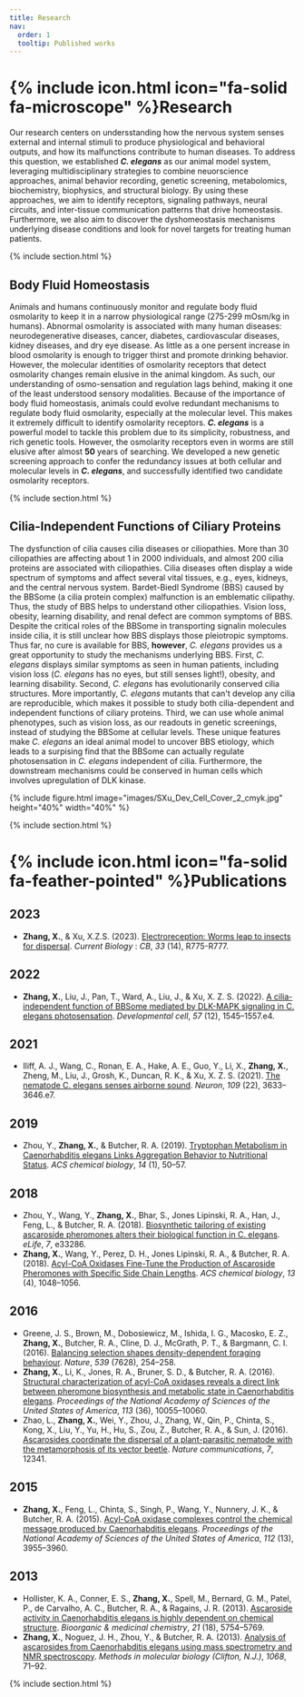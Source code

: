 ```yaml
---
title: Research
nav:
  order: 1
  tooltip: Published works
---
```


# {% include icon.html icon="fa-solid fa-microscope" %}Research

Our research centers on undersstanding how the nervous system senses external and internal stimuli to produce physiological and behavioral outputs, and how its malfunctions contribute to human diseases.  To address this question, we established ***C. elegans*** as our animal model system, leveraging multidisciplinary strategies to combine neuorscience approaches, animal behavior recording, genetic screening, metabolomics, biochemistry, biophysics, and structural biology. By using these approaches, we aim to identify receptors, signaling pathways, neural circuits, and inter-tissue communication patterns that drive homeostasis.  Furthermore, we also aim to discover the dyshomeostasis mechanisms underlying disease conditions and look for novel targets for treating human patients.

{% include section.html %}

## Body Fluid Homeostasis

Animals and humans continuously monitor and regulate body fluid osmolarity to keep it in a narrow physiological range (275-299 mOsm/kg in humans).  Abnormal osmolarity is associated with many human diseases: neurodegenerative diseases, cancer, diabetes, cardiovascular diseases, kidney diseases, and dry eye disease.  As little as a one persent increase in blood osmolarity is enough to trigger thirst and promote drinking behavior.  However, the molecular identities of osmolarity receptors that detect osmolarity changes remain elusive in the animal kingdom.  As such, our understanding of osmo-sensation and regulation lags behind, making it one of the least understood sensory modalities.  Because of the importance of body fluid homeostasis, animals could evolve redundant mechanisms to regulate body fluid osmolarity, especially at the molecular level.  This makes it extremely difficult to identify osmolarity receptors.  ***C. elegans*** is a powerful model to tackle this problem due to its simplicity, robustness, and rich genetic tools.  However, the osmolarity receptors even in worms are still elusive after almost **50** years of searching.  We developed a new genetic screening approach to confer the redundancy issues at both cellular and molecular levels in ***C. elegans***, and successfully identified two candidate osmolarity receptors.

{% include section.html %}

## Cilia-Independent Functions of Ciliary Proteins

The dysfunction of cilia causes cilia diseases or ciliopathies.  More than 30 ciliopathies are affecting about 1 in 2000 individuals, and almost 200 cilia proteins are associated with ciliopathies.  Cilia diseases often display a wide spectrum of symptoms and affect several vital tissues, e.g., eyes, kidneys, and the central nervous system.  Bardet-Biedl Syndrome (BBS) caused by the BBSome (a cilia protein complex) malfunction is an emblematic cilipathy.  Thus, the study of BBS helps to understand other ciliopathies.  Vision loss, obesity, learning disability, and renal defect are common symptoms of BBS.  Despite the critical roles of the BBSome in transporting signalin molecules inside cilia, it is still unclear how BBS displays those pleiotropic symptoms.  Thus far, no cure is available for BBS, **however**, *C. elegans* provides us a great opportunity to study the mechanisms underlying BBS.  First, *C. elegans* displays similar symptoms as seen in human patients, including vision loss (*C. elegans* has no eyes, but still senses light!), obesity, and learning disability.  Second, *C. elegans* has evolutionarily conserved cilia structures.  More importantly, *C. elegans* mutants that can't develop any cilia are reproducible, which makes it possible to study both cilia-dependent and independent functions of ciliary proteins.  Third, we can use whole animal phenotypes, such as vision loss, as our readouts in genetic screenings, instead of studying the BBSome at cellular levels.  These unique features make *C. elegans* an ideal animal model to uncover BBS etiology, which leads to a surpising find that the BBSome can actually regulate photosensation in *C. elegans* independent of cilia.  Furthermore, the downstream mechanisms could be conserved in human cells which involves upregulation of DLK kinase.

{% include figure.html 
image="images/SXu_Dev_Cell_Cover_2_cmyk.jpg" 
height="40%"
width="40%"
%}

{% include section.html %}


# {% include icon.html icon="fa-solid fa-feather-pointed" %}Publications

## 2023

- **Zhang, X.**, & Xu, X.Z.S. (2023). [Electroreception: Worms leap to insects for dispersal](https://doi.org/10.1016/j.cub.2023.06.018). *Current Biology* : *CB*, *33* (14), R775-R777.

## 2022
- **Zhang, X.**, Liu, J., Pan, T., Ward, A., Liu, J., & Xu, X. Z. S. (2022). [A cilia-independent function of BBSome mediated by DLK-MAPK signaling in C. elegans photosensation](https://doi.org/10.1016/j.devcel.2022.05.005). *Developmental cell*, *57* (12), 1545–1557.e4.

## 2021
- Iliff, A. J., Wang, C., Ronan, E. A., Hake, A. E., Guo, Y., Li, X., **Zhang, X.**, Zheng, M., Liu, J., Grosh, K., Duncan, R. K., & Xu, X. Z. S. (2021). [The nematode C. elegans senses airborne sound](https://doi.org/10.1016/j.neuron.2021.08.035). *Neuron*, *109* (22), 3633–3646.e7.

## 2019
- Zhou, Y., **Zhang, X.**, & Butcher, R. A. (2019). [Tryptophan Metabolism in Caenorhabditis elegans Links Aggregation Behavior to Nutritional Status](https://doi.org/10.1021/acschembio.8b00872). *ACS chemical biology*, *14* (1), 50–57.

## 2018
- Zhou, Y., Wang, Y., **Zhang, X.**, Bhar, S., Jones Lipinski, R. A., Han, J., Feng, L., & Butcher, R. A. (2018). [Biosynthetic tailoring of existing ascaroside pheromones alters their biological function in C. elegans](https://doi.org/10.7554/eLife.33286). *eLife*, *7*, e33286.
- **Zhang, X.**, Wang, Y., Perez, D. H., Jones Lipinski, R. A., & Butcher, R. A. (2018). [Acyl-CoA Oxidases Fine-Tune the Production of Ascaroside Pheromones with Specific Side Chain Lengths](https://doi.org/10.1021/acschembio.7b01021). *ACS chemical biology*, *13* (4), 1048–1056.

## 2016
- Greene, J. S., Brown, M., Dobosiewicz, M., Ishida, I. G., Macosko, E. Z., **Zhang, X.**, Butcher, R. A., Cline, D. J., McGrath, P. T., & Bargmann, C. I. (2016). [Balancing selection shapes density-dependent foraging behaviour](https://doi.org/10.1038/nature19848). *Nature*, *539* (7628), 254–258.
- **Zhang, X.**, Li, K., Jones, R. A., Bruner, S. D., & Butcher, R. A. (2016). [Structural characterization of acyl-CoA oxidases reveals a direct link between pheromone biosynthesis and metabolic state in Caenorhabditis elegans](https://doi.org/10.1073/pnas.1608262113). *Proceedings of the National Academy of Sciences of the United States of America*, *113* (36), 10055–10060.
- Zhao, L., **Zhang, X.**, Wei, Y., Zhou, J., Zhang, W., Qin, P., Chinta, S., Kong, X., Liu, Y., Yu, H., Hu, S., Zou, Z., Butcher, R. A., & Sun, J. (2016). [Ascarosides coordinate the dispersal of a plant-parasitic nematode with the metamorphosis of its vector beetle](https://doi.org/10.1038/ncomms12341). *Nature communications*, *7*, 12341.

## 2015
- **Zhang, X.**, Feng, L., Chinta, S., Singh, P., Wang, Y., Nunnery, J. K., & Butcher, R. A. (2015). [Acyl-CoA oxidase complexes control the chemical message produced by Caenorhabditis elegans](https://doi.org/10.1073/pnas.1423951112). *Proceedings of the National Academy of Sciences of the United States of America*, *112* (13), 3955–3960.

## 2013
- Hollister, K. A., Conner, E. S., **Zhang, X.**, Spell, M., Bernard, G. M., Patel, P., de Carvalho, A. C., Butcher, R. A., & Ragains, J. R. (2013). [Ascaroside activity in Caenorhabditis elegans is highly dependent on chemical structure](https://doi.org/10.1016/j.bmc.2013.07.018). *Bioorganic & medicinal chemistry*, *21* (18), 5754–5769.
- **Zhang, X.**, Noguez, J. H., Zhou, Y., & Butcher, R. A. (2013). [Analysis of ascarosides from Caenorhabditis elegans using mass spectrometry and NMR spectroscopy](https://doi.org/10.1007/978-1-62703-619-1_6). *Methods in molecular biology (Clifton, N.J.)*, *1068*, 71–92.

{% include section.html %}

